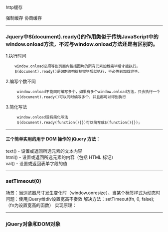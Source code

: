 http缓存

强制缓存
协商缓存

----------
### Jquery中$(document).ready()的作用类似于传统JavaScript中的window.onload方法，不过与window.onload方法还是有区别的。 ####

1.执行时间 

        window.onload必须等到页面内包括图片的所有元素加载完毕后才能执行。 
        $(document).ready()是DOM结构绘制完毕后就执行，不必等到加载完毕。 

2.编写个数不同 

         window.onload不能同时编写多个，如果有多个window.onload方法，只会执行一个 
         $(document).ready()可以同时编写多个，并且都可以得到执行 

3.简化写法 

         window.onload没有简化写法 
         $(document).ready(function(){})可以简写成$(function(){});
----------
#### 三个简单实用的用于 DOM 操作的 jQuery 方法：<br>
text() - 设置或返回所选元素的文本内容<br>
html() - 设置或返回所选元素的内容（包括 HTML 标记）<br>
val() - 设置或返回表单字段的值<br>

----------
### setTimeout(0)
场景：当浏览器尺寸发生变化时（window.onresize）、当某个标签样式为动态时
问题：使用jQuery给div设置宽高不奏效
解决方法：setTimeout(fn, 0, false);（fn为设置宽高的函数）
实现原理：

----------
### jQuery对象和DOM对象
